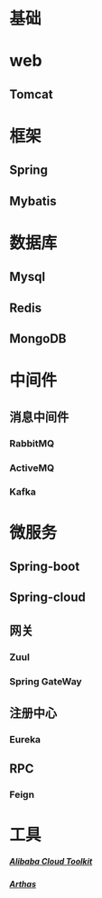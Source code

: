 # 基础
# web
## Tomcat
# 框架
## Spring
## Mybatis
# 数据库
## Mysql
## Redis
## MongoDB
# 中间件
## 消息中间件
### RabbitMQ
### ActiveMQ
### Kafka
# 微服务
## Spring-boot
## Spring-cloud
## 网关
### Zuul
### Spring GateWay
## 注册中心
### Eureka
## RPC
### Feign
# 工具
##### [Alibaba Cloud Toolkit]()
##### [Arthas](./util/Arthas.md)
